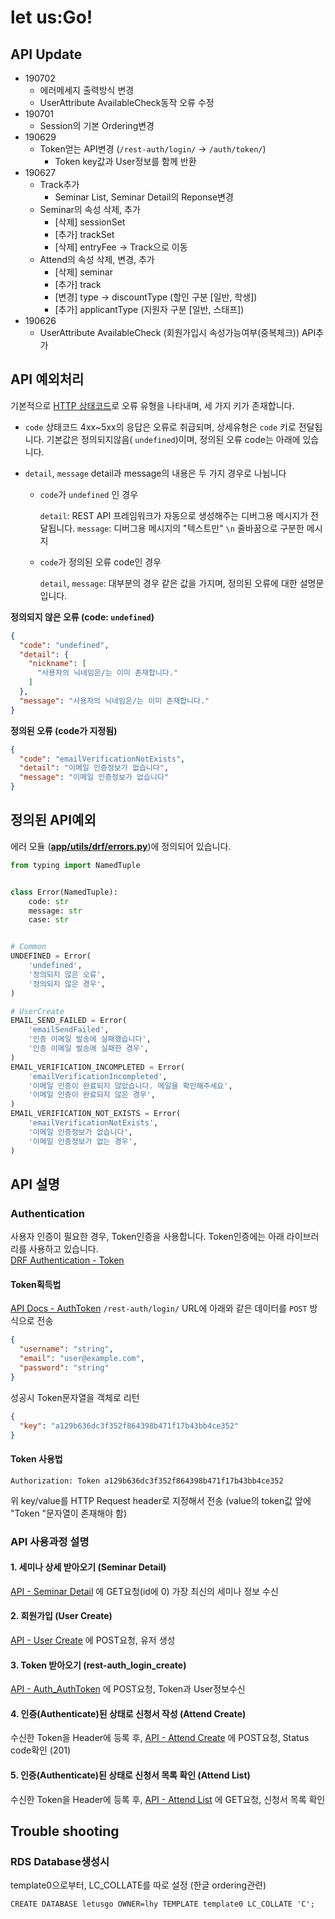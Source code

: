 # let us:Go!

## API Update

- 190702
  - 에러메세지 출력방식 변경
  - UserAttribute AvailableCheck동작 오류 수정
- 190701
  - Session의 기본 Ordering변경 
- 190629
  - Token얻는 API변경 (`/rest-auth/login/` -> `/auth/token/`)
    - Token key값과 User정보를 함께 반환
- 190627
  - Track추가
    - Seminar List, Seminar Detail의 Reponse변경
  - Seminar의 속성 삭제, 추가
    - [삭제] sessionSet
    - [추가] trackSet
    - [삭제] entryFee -> Track으로 이동
  - Attend의 속성 삭제, 변경, 추가
    - [삭제] seminar
    - [추가] track
    - [변경] type -> discountType (할인 구분 [일반, 학생])
    - [추가] applicantType (지원자 구분 [일반, 스태프])
- 190626
  - UserAttribute AvailableCheck (회원가입시 속성가능여부(중복체크)) API추가



## API 예외처리

기본적으로 [HTTP 상태코드]([https://ko.wikipedia.org/wiki/HTTP_%EC%83%81%ED%83%9C_%EC%BD%94%EB%93%9C](https://ko.wikipedia.org/wiki/HTTP_상태_코드))로 오류 유형을 나타내며, 세 가지 키가 존재합니다.

- `code`
  상태코드 4xx~5xx의 응답은 오류로 취급되며, 상세유형은 `code` 키로 전달됩니다.
  기본값은 정의되지않음( `undefined`)이며, 정의된 오류 code는 아래에 있습니다.

- `detail`, `message`
  detail과 message의 내용은 두 가지 경우로 나뉩니다

  - `code`가 `undefined` 인 경우

    `detail`: REST API 프레임워크가 자동으로 생성해주는 디버그용 메시지가 전달됩니다.
    `message`: 디버그용 메시지의 "텍스트만" `\n` 줄바꿈으로 구분한 메시지

  - `code`가 정의된 오류 code인 경우

    `detail`, `message`: 대부분의 경우 같은 값을 가지며, 정의된 오류에 대한 설명문입니다.



**정의되지 않은 오류 (code: `undefined`)**

```json
{
  "code": "undefined",
  "detail": {
    "nickname": [
      "사용자의 닉네임은/는 이미 존재합니다."
    ]
  },
  "message": "사용자의 닉네임은/는 이미 존재합니다."
}
```

**정의된 오류 (code가 지정됨)**

```json
{
  "code": "emailVerificationNotExists",
  "detail": "이메일 인증정보가 없습니다",
  "message": "이메일 인증정보가 없습니다"
}
```



## 정의된 API예외

에러 모듈 (**[app/utils/drf/errors.py](https://github.com/LeeHanYeong/let-us-Go/blob/master/app/utils/drf/errors.py)**)에 정의되어 있습니다.

```python
from typing import NamedTuple


class Error(NamedTuple):
    code: str
    message: str
    case: str


# Common
UNDEFINED = Error(
    'undefined',
    '정의되지 않은 오류',
    '정의되지 않은 경우',
)

# UserCreate
EMAIL_SEND_FAILED = Error(
    'emailSendFailed',
    '인증 이메일 발송에 실패했습니다',
    '인증 이메일 발송에 실패한 경우',
)
EMAIL_VERIFICATION_INCOMPLETED = Error(
    'emailVerificationIncompleted',
    '이메일 인증이 완료되지 않았습니다. 메일을 확인해주세요',
    '이메일 인증이 완료되지 않은 경우',
)
EMAIL_VERIFICATION_NOT_EXISTS = Error(
    'emailVerificationNotExists',
    '이메일 인증정보가 없습니다',
    '이메일 인증정보가 없는 경우',
)
```





## API 설명

### Authentication

사용자 인증이 필요한 경우, Token인증을 사용합니다. Token인증에는 아래 라이브러리를 사용하고 있습니다.  
[DRF Authentication - Token](https://www.django-rest-framework.org/api-guide/authentication/#tokenauthentication)



#### Token획득법

[API Docs - AuthToken](https://letusgo.lhy.kr/doc/#operation/rest-auth_login_create)
`/rest-auth/login/` URL에 아래와 같은 데이터를 `POST` 방식으로 전송

```json
{
  "username": "string",
  "email": "user@example.com",
  "password": "string"
}
```

성공시 Token문자열을 객체로 리턴

```json
{
  "key": "a129b636dc3f352f864398b471f17b43bb4ce352"
}
```



#### Token 사용법

```
Authorization: Token a129b636dc3f352f864398b471f17b43bb4ce352
```

위 key/value를 HTTP Request header로 지정해서 전송 (value의 token값 앞에 "Token "문자열이 존재해야 함)



### API 사용과정 설명

#### 1. 세미나 상세 받아오기 (Seminar Detail)

[API - Seminar Detail](https://letusgo.lhy.kr/doc/#operation/seminars_read) 에 GET요청(id에 0) 가장 최신의 세미나 정보 수신

#### 2. 회원가입 (User Create)

[API - User Create](https://letusgo.lhy.kr/doc/#operation/members_create) 에 POST요청, 유저 생성

#### 3. Token 받아오기 (rest-auth_login_create)

[API - Auth_AuthToken](https://letusgo.lhy.kr/doc/#operation/auth_token_create) 에 POST요청, Token과 User정보수신

#### 4. 인증(Authenticate)된 상태로 신청서 작성 (Attend Create)

수신한 Token을 Header에 등록 후, [API - Attend Create](https://letusgo.lhy.kr/doc/#operation/attends_create) 에 POST요청, Status code확인 (201)

#### 5. 인증(Authenticate)된 상태로 신청서 목록 확인 (Attend List)

수신한 Token을 Header에 등록 후, [API - Attend List](https://letusgo.lhy.kr/doc/#operation/attends_list) 에 GET요청, 신청서 목록 확인







## Trouble shooting

### RDS Database생성시

template0으로부터, LC_COLLATE를 따로 설정 (한글 ordering관련)

```
CREATE DATABASE letusgo OWNER=lhy TEMPLATE template0 LC_COLLATE 'C';
```

